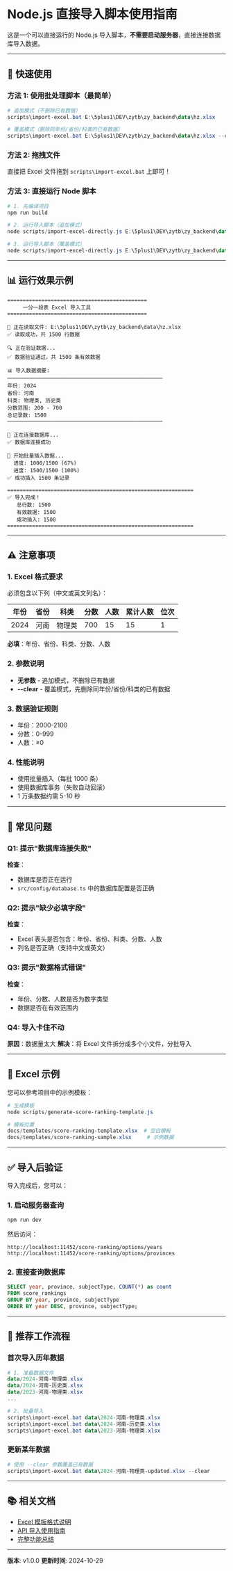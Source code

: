 # Node.js 直接导入脚本使用指南

这是一个可以直接运行的 Node.js 导入脚本，**不需要启动服务器**，直接连接数据库导入数据。

---

## 🚀 快速使用

### 方法 1: 使用批处理脚本（最简单）

```powershell
# 追加模式（不删除已有数据）
scripts\import-excel.bat E:\5plus1\DEV\zytb\zy_backend\data\hz.xlsx

# 覆盖模式（删除同年份/省份/科类的已有数据）
scripts\import-excel.bat E:\5plus1\DEV\zytb\zy_backend\data\hz.xlsx --clear
```

### 方法 2: 拖拽文件

直接把 Excel 文件拖到 `scripts\import-excel.bat` 上即可！

### 方法 3: 直接运行 Node 脚本

```powershell
# 1. 先编译项目
npm run build

# 2. 运行导入脚本（追加模式）
node scripts/import-excel-directly.js E:\5plus1\DEV\zytb\zy_backend\data\hz.xlsx

# 3. 运行导入脚本（覆盖模式）
node scripts/import-excel-directly.js E:\5plus1\DEV\zytb\zy_backend\data\hz.xlsx --clear
```

---

## 📊 运行效果示例

```
=============================================
     一分一段表 Excel 导入工具
=============================================

📖 正在读取文件: E:\5plus1\DEV\zytb\zy_backend\data\hz.xlsx
✅ 读取成功，共 1500 行数据

🔍 正在验证数据...
✅ 数据验证通过，共 1500 条有效数据

📊 导入数据摘要:
──────────────────────────────────────────────────
年份: 2024
省份: 河南
科类: 物理类, 历史类
分数范围: 200 - 700
总记录数: 1500
──────────────────────────────────────────────────

🔌 正在连接数据库...
✅ 数据库连接成功

💾 开始批量插入数据...
  进度: 1000/1500 (67%)
  进度: 1500/1500 (100%)
✅ 成功插入 1500 条记录

============================================================
✅ 导入完成！
   总行数: 1500
   有效数据: 1500
   成功插入: 1500
============================================================
```

---

## ⚠️ 注意事项

### 1. Excel 格式要求

必须包含以下列（中文或英文列名）：

| 年份 | 省份 | 科类 | 分数 | 人数 | 累计人数 | 位次 |
|------|------|------|------|------|----------|------|
| 2024 | 河南 | 物理类 | 700 | 15 | 15 | 1 |

**必填**：年份、省份、科类、分数、人数

### 2. 参数说明

- **无参数** - 追加模式，不删除已有数据
- **--clear** - 覆盖模式，先删除同年份/省份/科类的已有数据

### 3. 数据验证规则

- 年份：2000-2100
- 分数：0-999
- 人数：≥0

### 4. 性能说明

- 使用批量插入（每批 1000 条）
- 使用数据库事务（失败自动回滚）
- 1 万条数据约需 5-10 秒

---

## 🐛 常见问题

### Q1: 提示"数据库连接失败"

**检查**：
- 数据库是否正在运行
- `src/config/database.ts` 中的数据库配置是否正确

### Q2: 提示"缺少必填字段"

**检查**：
- Excel 表头是否包含：年份、省份、科类、分数、人数
- 列名是否正确（支持中文或英文）

### Q3: 提示"数据格式错误"

**检查**：
- 年份、分数、人数是否为数字类型
- 数据是否在有效范围内

### Q4: 导入卡住不动

**原因**：数据量太大
**解决**：将 Excel 文件拆分成多个小文件，分批导入

---

## 📝 Excel 示例

您可以参考项目中的示例模板：

```powershell
# 生成模板
node scripts/generate-score-ranking-template.js

# 模板位置
docs/templates/score-ranking-template.xlsx  # 空白模板
docs/templates/score-ranking-sample.xlsx     # 示例数据
```

---

## ✅ 导入后验证

导入完成后，您可以：

### 1. 启动服务器查询

```powershell
npm run dev
```

然后访问：
```
http://localhost:11452/score-ranking/options/years
http://localhost:11452/score-ranking/options/provinces
```

### 2. 直接查询数据库

```sql
SELECT year, province, subjectType, COUNT(*) as count
FROM score_rankings
GROUP BY year, province, subjectType
ORDER BY year DESC, province, subjectType;
```

---

## 🎯 推荐工作流程

### 首次导入历年数据

```powershell
# 1. 准备数据文件
data/2024-河南-物理类.xlsx
data/2024-河南-历史类.xlsx
data/2023-河南-物理类.xlsx
...

# 2. 批量导入
scripts\import-excel.bat data\2024-河南-物理类.xlsx
scripts\import-excel.bat data\2024-河南-历史类.xlsx
scripts\import-excel.bat data\2023-河南-物理类.xlsx
```

### 更新某年数据

```powershell
# 使用 --clear 参数覆盖已有数据
scripts\import-excel.bat data\2024-河南-物理类-updated.xlsx --clear
```

---

## 📚 相关文档

- [Excel 模板格式说明](./SCORE_RANKING_IMPORT_GUIDE.md)
- [API 导入使用指南](./SCORE_RANKING_IMPORT_README.md)
- [完整功能总结](./SCORE_RANKING_IMPORT_SUMMARY.md)

---

**版本**: v1.0.0
**更新时间**: 2024-10-29
